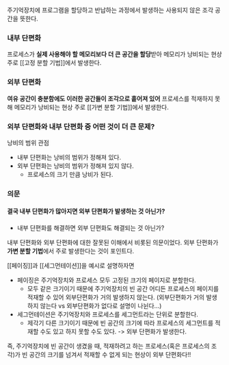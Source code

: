 주기억장치에 프로그램을 할당하고 반납하는 과정에서 발생하는 사용되지 않은 조각 공간을 뜻한다.

### 내부 단편화

프로세스가 **실제 사용해야 할 메모리보다 더 큰 공간을 할당**받아 메모리가 낭비되는 현상
주로 [[고정 분할 기법]]에서 발생한다.

### 외부 단편화

**여유 공간이 충분함에도 이러한 공간들이 조각으로 흩어져 있어** 프로세스를 적재하지 못해 메모리가 낭비되는 현상
주로 [[가변 분할 기법]]에서 발생한다.

### 외부 단편화와 내부 단편화 중 어떤 것이 더 큰 문제?

낭비의 범위 관점
- 내부 단편화는 낭비의 범위가 정해져 있다.
- 외부 단편화는 낭비의 범위가 정해져 있지 않다.
	- 프로세스의 크기 만큼 낭비가 된다. 

### 의문

#### 결국 내부 단편화가 많아지면 외부 단편화가 발생하는 것 아닌가?
- 내부 단편화를 해결하면 외부 단편화도 해결되는 것 아닌가?

내부 단편화와 외부 단편화에 대한 잘못된 이해에서 비롯된 의문이었다.
외부 단편화가 **가변 분할 기법**에서 주로 발생한다는 것이 포인트다.

[[페이징]]과 [[세그먼테이션]]을 예시로 설명하자면
- 페이징은 주기억장치와 프로세스 모두 고정된 크기의 페이지로 분할한다.
	- 모두 같은 크기이기 때문에 주기억장치의 빈 공간 어디든 프로세스의 페이지를 적재할 수 있어 외부단편화가 거의 발생하지 않는다. (외부단편화가 거의 발생하지 않는다 vs 외부단편화가 없다로 설명이 나뉜다...)
- 세그먼테이션은 주기억장치와 프로세스를 세그먼트라는 단위로 분할한다.
	- 제각기 다른 크기이기 때문에 빈 공간의 크기에 따라 프로세스의 세그먼트를 적재할 수도 있고 하지 못할 수도 있다. -> 외부 단편화가 발생한다.

즉, 주기억장치에 빈 공간이 생겼을 때, 적재하려고 하는 프로세스(혹은 프로세스의 조각)가 빈 공간의 크기를 넘겨서 적재할 수 없게 되는 현상이 외부 단편화다!!